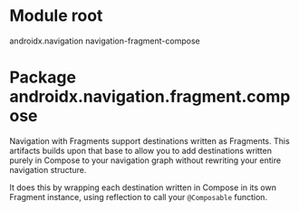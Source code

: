 # Module root

androidx.navigation navigation-fragment-compose

# Package androidx.navigation.fragment.compose

Navigation with Fragments support destinations written as Fragments. This artifacts builds
upon that base to allow you to add destinations written purely in Compose to your navigation
graph without rewriting your entire navigation structure.

It does this by wrapping each destination written in Compose in its own Fragment instance,
using reflection to call your `@Composable` function.
